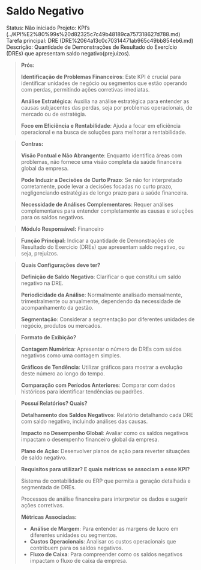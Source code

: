 # Saldo Negativo

Status: Não iniciado
Projeto: KPI’s (../KPI%E2%80%99s%20d82325c7c49b48189ca757318627d788.md)
Tarefa principal: DRE (DRE%2064a13c0c70314471ab965c49bb854eb6.md)
Descrição: Quantidade de Demonstrações de Resultado do Exercício (DREs) que apresentam saldo negativo(prejuízos).

> **Prós:**
> 
> 
> **Identificação de Problemas Financeiros**: Este KPI é crucial para identificar unidades de negócio ou segmentos que estão operando com perdas, permitindo ações corretivas imediatas.
> 
> **Análise Estratégica**: Auxilia na análise estratégica para entender as causas subjacentes das perdas, seja por problemas operacionais, de mercado ou de estratégia.
> 
> **Foco em Eficiência e Rentabilidade**: Ajuda a focar em eficiência operacional e na busca de soluções para melhorar a rentabilidade.
> 

> **Contras:**
> 
> 
> **Visão Pontual e Não Abrangente**: Enquanto identifica áreas com problemas, não fornece uma visão completa da saúde financeira global da empresa.
> 
> **Pode Induzir a Decisões de Curto Prazo**: Se não for interpretado corretamente, pode levar a decisões focadas no curto prazo, negligenciando estratégias de longo prazo para a saúde financeira.
> 
> **Necessidade de Análises Complementares**: Requer análises complementares para entender completamente as causas e soluções para os saldos negativos.
> 

> **Módulo Responsável:**
Financeiro
> 

> **Função Principal:**
Indicar a quantidade de Demonstrações de Resultado do Exercício (DREs) que apresentam saldo negativo, ou seja, prejuízos.
> 

> **Quais Configurações deve ter?**
> 
> 
> **Definição de Saldo Negativo**: Clarificar o que constitui um saldo negativo na DRE.
> 
> **Periodicidade da Análise**: Normalmente analisado mensalmente, trimestralmente ou anualmente, dependendo da necessidade de acompanhamento da gestão.
> 
> **Segmentação**: Considerar a segmentação por diferentes unidades de negócio, produtos ou mercados.
> 

> **Formato de Exibição?**
> 
> 
> **Contagem Numérica**: Apresentar o número de DREs com saldos negativos como uma contagem simples.
> 
> **Gráficos de Tendência**: Utilizar gráficos para mostrar a evolução deste número ao longo do tempo.
> 
> **Comparação com Períodos Anteriores**: Comparar com dados históricos para identificar tendências ou padrões.
> 

> **Possuí Relatórios? Quais?**
> 
> 
> **Detalhamento dos Saldos Negativos**: Relatório detalhando cada DRE com saldo negativo, incluindo análises das causas.
> 
> **Impacto no Desempenho Global**: Avaliar como os saldos negativos impactam o desempenho financeiro global da empresa.
> 
> **Plano de Ação**: Desenvolver planos de ação para reverter situações de saldo negativo.
> 

> **Requisitos para utilizar? E quais métricas se associam a esse KPI?**
> 
> 
> Sistema de contabilidade ou ERP que permita a geração detalhada e segmentada de DREs.
> 
> Processos de análise financeira para interpretar os dados e sugerir ações corretivas.
> 
> **Métricas Associadas:**
> 
> - **Análise de Margem**: Para entender as margens de lucro em diferentes unidades ou segmentos.
> - **Custos Operacionais**: Analisar os custos operacionais que contribuem para os saldos negativos.
> - **Fluxo de Caixa**: Para compreender como os saldos negativos impactam o fluxo de caixa da empresa.